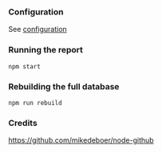 
### Configuration

See [configuration](./configuration.md)

### Running the report

````
npm start
````

### Rebuilding the full database

````
npm run rebuild
````

### Credits

https://github.com/mikedeboer/node-github

